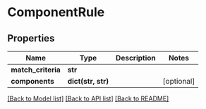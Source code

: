 # ComponentRule


## Properties
Name | Type | Description | Notes
------------ | ------------- | ------------- | -------------
**match_criteria** | **str** |  | 
**components** | **dict(str, str)** |  | [optional] 

[[Back to Model list]](../README.md#documentation-for-models) [[Back to API list]](../README.md#documentation-for-api-endpoints) [[Back to README]](../README.md)


